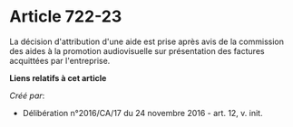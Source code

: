 # Article 722-23

La décision d'attribution d'une aide est prise après avis de la commission des aides à la promotion audiovisuelle sur
présentation des factures acquittées par l'entreprise.

**Liens relatifs à cet article**

_Créé par_:

  - Délibération n°2016/CA/17 du 24 novembre 2016 - art. 12, v. init.

